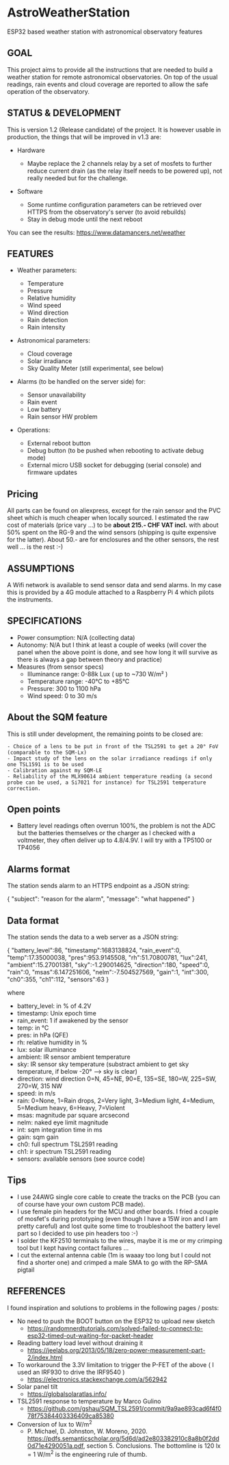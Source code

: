 # AstroWeatherStation

ESP32 based weather station with astronomical observatory features

## GOAL

This project aims to provide all the instructions that are needed to build a weather station for remote astronomical observatories. On top of the usual readings, rain events and cloud coverage are reported to allow the safe operation of the observatory.

## STATUS & DEVELOPMENT

This is version 1.2 (Release candidate) of the project.
It is however usable in production, the things that will be improved in v1.3 are:

  - Hardware
    - Maybe replace the 2 channels relay by a set of mosfets to further reduce current drain (as the relay itself needs to be powered up), not really needed but for the challenge.

  - Software
    - Some runtime configuration parameters can be retrieved over HTTPS from the observatory's server (to avoid rebuilds)
    - Stay in debug mode until the next reboot

You can see the results: https://www.datamancers.net/weather

## FEATURES

  - Weather parameters:
  
    - Temperature
    - Pressure
    - Relative humidity
    - Wind speed
    - Wind direction
    - Rain detection
    - Rain intensity
  
  - Astronomical parameters:
  
    - Cloud coverage
    - Solar irradiance
    - Sky Quality Meter (still experimental, see below)
  
  - Alarms (to be handled on the server side) for:
  
    - Sensor unavailability
    - Rain event
    - Low battery
    - Rain sensor HW problem
  
  - Operations:

    - External reboot button
    - Debug button (to be pushed when rebooting to activate debug mode)
    - External micro USB socket for debugging (serial console) and firmware updates

## Pricing

All parts can be found on aliexpress, except for the rain sensor and the PVC sheet which is much cheaper when locally sourced. I estimated the raw cost of materials (price vary ...) to be **about 215.- CHF VAT incl.** with about 50% spent on the RG-9 and the wind sensors (shipping is quite expensive for the latter). About 50.- are for enclosures and the other sensors, the rest well ... is the rest :-)

## ASSUMPTIONS

A Wifi network is available to send sensor data and send alarms. In my case this is provided by a 4G module attached to a Raspberry Pi 4 which pilots the instruments.

## SPECIFICATIONS

  - Power consumption: N/A (collecting data)
  - Autonomy: N/A but I think at least a couple of weeks (will cover the panel when the above point is done, and see how long it will survive as there is always a gap between theory and practice)
  - Measures (from sensor specs)
    - Illuminance range: 0-88k Lux ( up to ~730 W/m² )
    - Temperature range: -40°C to +85°C
    - Pressure: 300 to 1100 hPa
    - Wind speed: 0 to 30 m/s

## About the SQM feature

This is still under development, the remaining points to be closed are:

    - Choice of a lens to be put in front of the TSL2591 to get a 20° FoV (comparable to the SQM-Lx)
    - Impact study of the lens on the solar irradiance readings if only one TSL1591 is to be used
    - Calibration against my SQM-LE
    - Reliability of the MLX90614 ambient temperature reading (a second probe can be used, a Si7021 for instance) for TSL2591 temperature correction.
    
## Open points

  - Battery level readings often overrun 100%, the problem is not the ADC but the batteries themselves or the charger as I checked with a voltmeter, they often deliver up to 4.8/4.9V. I will try with a TP5100 or TP4056
  
## Alarms format

The station sends alarm to an HTTPS endpoint as a JSON string:

{
  "subject": "reason for the alarm",
  "message": "what happened"
}

## Data format

The station sends the data to a web server as a JSON string:

{
  "battery_level":86,
  "timestamp":1683138824,
  "rain_event":0,
  "temp":17.35000038,
  "pres":953.9145508,
  "rh":51.70800781,
  "lux":241,
  "ambient":15.27001381,
  "sky":-1.290014625,
  "direction":180,
  "speed":0,
  "rain":0,
  "msas":6.147251606,
  "nelm":-7.504527569,
  "gain":1,
  "int":300,
  "ch0":355,
  "ch1":112,
  "sensors":63
}

where

- battery_level: in % of 4.2V
- timestamp: Unix epoch time
- rain_event: 1 if awakened by the sensor
- temp: in °C
- pres: in hPa (QFE)
- rh: relative humidity in %
- lux: solar illuminance
- ambient: IR sensor ambient temperature
- sky: IR sensor sky temperature (substract ambient to get sky temperature, if below -20° --> sky is clear)
- direction: wind direction 0=N, 45=NE, 90=E, 135=SE, 180=W, 225=SW, 270=W, 315 NW
- speed: in m/s
- rain: 0=None, 1=Rain drops, 2=Very light, 3=Medium light, 4=Medium, 5=Medium heavy, 6=Heavy, 7=Violent
- msas: magnitude par square arcsecond
- nelm: naked eye limit magnitude
- int: sqm integration time in ms
- gain: sqm gain
- ch0: full spectrum TSL2591 reading
- ch1: ir spectrum TSL2591 reading
- sensors: available sensors (see source code)

## Tips

- I use 24AWG single core cable to create the tracks on the PCB (you can of course have your own custom PCB made).
- I use female pin headers for the MCU and other boards. I fried a couple of mosfet's during prototyping (even though I have a 15W iron and I am pretty careful) and lost quite some time to troubleshoot the battery level part so I decided to use pin headers too :-)
- I solder the KF2510 terminals to the wires, maybe it is me or my crimping tool but I kept having contact failures ...
- I cut the external antenna cable (1m is waaay too long but I could not find a shorter one) and crimped a male SMA to go with the RP-SMA pigtail

## REFERENCES

I found inspiration and solutions to problems in the following pages / posts:

  - No need to push the BOOT button on the ESP32 to upload new sketch
    - https://randomnerdtutorials.com/solved-failed-to-connect-to-esp32-timed-out-waiting-for-packet-header
  - Reading battery load level without draining it
    - https://jeelabs.org/2013/05/18/zero-power-measurement-part-2/index.html
  - To workaround the 3.3V limitation to trigger the P-FET of the above ( I used an IRF930 to drive the IRF9540 )
    - https://electronics.stackexchange.com/a/562942
  - Solar panel tilt
    - https://globalsolaratlas.info/
  - TSL2591 response to temperature by Marco Gulino
    - https://github.com/gshau/SQM_TSL2591/commit/9a9ae893cad6f4f078f75384403336409ca85380  
  - Conversion of lux to W/m<sup>2</sup>
    - P. Michael, D. Johnston, W. Moreno, 2020. https://pdfs.semanticscholar.org/5d6d/ad2e803382910c8a8b0f2dd0d71e4290051a.pdf, section 5. Conclusions. The bottomline is 120 lx = 1 W/m<sup>2</sup> is the engineering rule of thumb.

